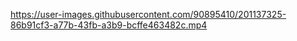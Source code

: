 https://user-images.githubusercontent.com/90895410/201137325-86b91cf3-a77b-43fb-a3b9-bcffe463482c.mp4

